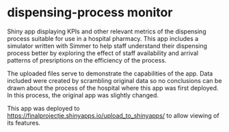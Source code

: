 # dispensing-process monitor
Shiny app displaying KPIs and other relevant metrics of the dispensing process suitable for use in a hospital pharmacy. This app includes a simulator written with Simmer to help staff understand their dispensing process better by exploring the effect of staff availability and arrival patterns of presriptions on the efficiency of the process.

The uploaded files serve to demonstrate the capabilities of the app. Data included were created by scrambling original data so no conclusions can be drawn about the process of the hospital where this app was first deployed. In this process, the original app was slightly changed. 

This app was deployed to https://finalprojectje.shinyapps.io/upload_to_shinyapps/ to allow viewing of its features.  
